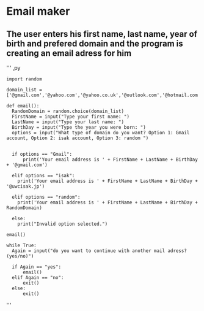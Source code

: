 # Email maker 

## The user enters his first name, last name, year of birth and prefered domain and the program is creating an email adress for him

''' 
  ,py 

    import random 

    domain_list = ['@gmail.com','@yahoo.com','@yahoo.co.uk','@outlook.com','@hotmail.com','@aol.com','@icloud.com','@mail.com']

    def email():
      RandomDomain = random.choice(domain_list)
      FirstName = input("Type your first name: ")
      LastName = input("Type your last name: ")
      BirthDay = input("Type the year you were born: ")
      options = input("What type of domain do you want? Option 1: Gmail account, Option 2: isak account, Option 3: random ")


      if options == "Gmail":
          print('Your email address is ' + FirstName + LastName + BirthDay + '@gmail.com')

      elif options == "isak":
        print('Your email address is ' + FirstName + LastName + BirthDay + '@uwcisak.jp')

      elif options == "random":
        print('Your email address is ' + FirstName + LastName + BirthDay + RandomDomain)

      else:
        print("Invalid option selected.")
        
    email()

    while True:
      Again = input("do you want to continue with another mail adress? (yes/no)")

      if Again == "yes":
          email()
      elif Again == "no":
          exit()
      else:
          exit()

'''
